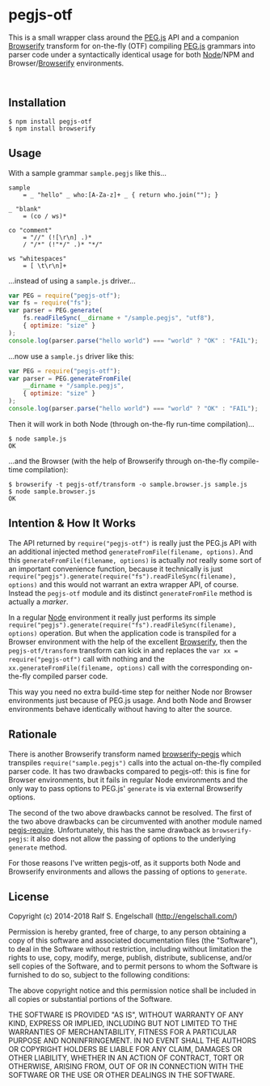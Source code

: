
pegjs-otf
=========

This is a small wrapper class around the [PEG.js](http://pegjs.org/) API and a companion
[Browserify](http://browserify.org/) transform for on-the-fly (OTF) compiling [PEG.js](http://pegjs.org/) grammars into
parser code under a syntactically identical usage for both [Node](http://nodejs.org/)/NPM and
Browser/[Browserify](http://browserify.org/) environments.

<p/>
<img src="https://nodei.co/npm/pegjs-otf.png?downloads=true&stars=true" alt=""/>

<p/>
<img src="https://david-dm.org/rse/pegjs-otf.png" alt=""/>

Installation
------------

```shell
$ npm install pegjs-otf
$ npm install browserify
```

Usage
-----

With a sample grammar `sample.pegjs` like this...

```
sample
    = _ "hello" _ who:[A-Za-z]+ _ { return who.join(""); }

_ "blank"
    = (co / ws)*

co "comment"
    = "//" (![\r\n] .)*
    / "/*" (!"*/" .)* "*/"

ws "whitespaces"
    = [ \t\r\n]+
```

...instead of using a `sample.js` driver...

```js
var PEG = require("pegjs-otf");
var fs = require("fs");
var parser = PEG.generate(
    fs.readFileSync(__dirname + "/sample.pegjs", "utf8"),
    { optimize: "size" }
);
console.log(parser.parse("hello world") === "world" ? "OK" : "FAIL");
```

...now use a `sample.js` driver like this:

```js
var PEG = require("pegjs-otf");
var parser = PEG.generateFromFile(
    __dirname + "/sample.pegjs",
    { optimize: "size" }
);
console.log(parser.parse("hello world") === "world" ? "OK" : "FAIL");
```

Then it will work in both Node (through on-the-fly run-time compilation)...

```shell
$ node sample.js
OK
```

...and the Browser (with the help of Browserify through on-the-fly compile-time compilation):

```shell
$ browserify -t pegjs-otf/transform -o sample.browser.js sample.js
$ node sample.browser.js
OK
```

Intention & How It Works
------------------------

The API returned by `require("pegjs-otf")` is really just the PEG.js
API with an additional injected method `generateFromFile(filename,
options)`. And this `generateFromFile(filename, options)`
is actually *not* really some sort of an important
convenience function, because it technically is just
`require("pegjs").generate(require("fs").readFileSync(filename),
options)` and this would not warrant an extra wrapper API, of course.
Instead the `pegjs-otf` module and its distinct `generateFromFile`
method is actually a *marker*.

In a regular [Node](http://nodejs.org/)
environment it really just performs its simple
`require("pegjs").generate(require("fs").readFileSync(filename),
options)` operation. But when the application code is transpiled
for a Browser environment with the help of the excellent
[Browserify](http://browserify.org/), then the `pegjs-otf/transform`
transform can kick in and replaces the `var xx = require("pegjs-otf")`
call with nothing and the `xx.generateFromFile(filename, options)`
call with the corresponding on-the-fly compiled parser code.

This way you need no extra build-time step for neither Node nor Browser
environments just because of PEG.js usage. And both Node and Browser
environments behave identically without having to alter the source.

Rationale
---------

There is another Browserify transform named
[browserify-pegjs](https://github.com/tyler-johnson/browserify-pegjs)
which transpiles `require("sample.pegjs")` calls into the actual
on-the-fly compiled parser code. It has two drawbacks compared to
pegjs-otf: this is fine for Browser environments, but it fails in
regular Node environments and the only way to pass options to PEG.js'
`generate` is via external Browserify options.

The second of the two above drawbacks cannot be resolved. The first
of the two above drawbacks can be circumvented with another module
named [pegjs-require](https://github.com/dbalcomb/pegjs-require).
Unfortunately, this has the same drawback as `browserify-pegjs`: it also
does not allow the passing of options to the underlying `generate`
method.

For those reasons I've written pegjs-otf, as it supports both Node
and Browserify environments and allows the passing of options to
`generate`.

License
-------

Copyright (c) 2014-2018 Ralf S. Engelschall (http://engelschall.com/)

Permission is hereby granted, free of charge, to any person obtaining
a copy of this software and associated documentation files (the
"Software"), to deal in the Software without restriction, including
without limitation the rights to use, copy, modify, merge, publish,
distribute, sublicense, and/or sell copies of the Software, and to
permit persons to whom the Software is furnished to do so, subject to
the following conditions:

The above copyright notice and this permission notice shall be included
in all copies or substantial portions of the Software.

THE SOFTWARE IS PROVIDED "AS IS", WITHOUT WARRANTY OF ANY KIND,
EXPRESS OR IMPLIED, INCLUDING BUT NOT LIMITED TO THE WARRANTIES OF
MERCHANTABILITY, FITNESS FOR A PARTICULAR PURPOSE AND NONINFRINGEMENT.
IN NO EVENT SHALL THE AUTHORS OR COPYRIGHT HOLDERS BE LIABLE FOR ANY
CLAIM, DAMAGES OR OTHER LIABILITY, WHETHER IN AN ACTION OF CONTRACT,
TORT OR OTHERWISE, ARISING FROM, OUT OF OR IN CONNECTION WITH THE
SOFTWARE OR THE USE OR OTHER DEALINGS IN THE SOFTWARE.

